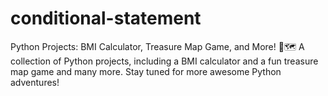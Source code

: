 # conditional-statement
Python Projects: BMI Calculator, Treasure Map Game, and More! 🐍🗺️ A collection of Python projects, including a BMI calculator and a fun treasure map game and many more. Stay tuned for more awesome Python adventures! 
